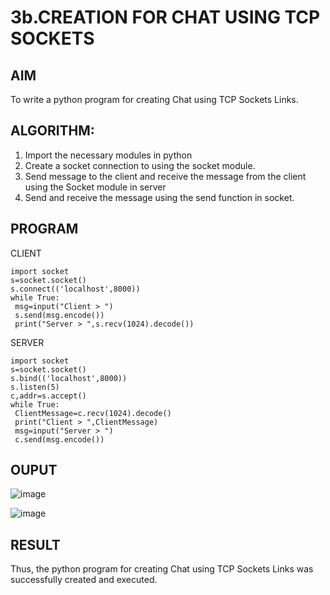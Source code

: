 # 3b.CREATION FOR CHAT USING TCP SOCKETS
## AIM
To write a python program for creating Chat using TCP Sockets Links.
## ALGORITHM:
1. Import the necessary modules in python
2. Create a socket connection to using the socket module.
3. Send message to the client and receive the message from the client using the Socket module in
 server
4. Send and receive the message using the send function in socket.
## PROGRAM
CLIENT

```
import socket
s=socket.socket()
s.connect(('localhost',8000))
while True:
 msg=input("Client > ")
 s.send(msg.encode())
 print("Server > ",s.recv(1024).decode())
```

SERVER
```
import socket
s=socket.socket()
s.bind(('localhost',8000))
s.listen(5)
c,addr=s.accept()
while True:
 ClientMessage=c.recv(1024).decode()
 print("Client > ",ClientMessage)
 msg=input("Server > ")
 c.send(msg.encode())
```



## OUPUT
![image](https://github.com/Pooja-sri45/3b_CHAT_USING_TCP_SOCKETS/assets/147081893/9848b835-f0e2-4ed8-8ae0-7d805f4661ae)



![image](https://github.com/Pooja-sri45/3b_CHAT_USING_TCP_SOCKETS/assets/147081893/ee9efe9d-cab8-4115-a70c-89fffa4947f3)




## RESULT
Thus, the python program for creating Chat using TCP Sockets Links was successfully 
created and executed.
